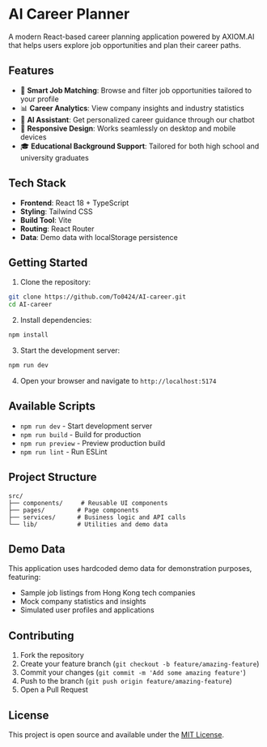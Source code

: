 # AI Career Planner

A modern React-based career planning application powered by AXIOM.AI that helps users explore job opportunities and plan their career paths.

## Features

- 🎯 **Smart Job Matching**: Browse and filter job opportunities tailored to your profile
- 📊 **Career Analytics**: View company insights and industry statistics
- 🤖 **AI Assistant**: Get personalized career guidance through our chatbot
- 📱 **Responsive Design**: Works seamlessly on desktop and mobile devices
- 🎓 **Educational Background Support**: Tailored for both high school and university graduates

## Tech Stack

- **Frontend**: React 18 + TypeScript
- **Styling**: Tailwind CSS
- **Build Tool**: Vite
- **Routing**: React Router
- **Data**: Demo data with localStorage persistence

## Getting Started

1. Clone the repository:
```bash
git clone https://github.com/To0424/AI-career.git
cd AI-career
```

2. Install dependencies:
```bash
npm install
```

3. Start the development server:
```bash
npm run dev
```

4. Open your browser and navigate to `http://localhost:5174`

## Available Scripts

- `npm run dev` - Start development server
- `npm run build` - Build for production
- `npm run preview` - Preview production build
- `npm run lint` - Run ESLint

## Project Structure

```
src/
├── components/     # Reusable UI components
├── pages/         # Page components
├── services/      # Business logic and API calls
└── lib/           # Utilities and demo data
```

## Demo Data

This application uses hardcoded demo data for demonstration purposes, featuring:
- Sample job listings from Hong Kong tech companies
- Mock company statistics and insights
- Simulated user profiles and applications

## Contributing

1. Fork the repository
2. Create your feature branch (`git checkout -b feature/amazing-feature`)
3. Commit your changes (`git commit -m 'Add some amazing feature'`)
4. Push to the branch (`git push origin feature/amazing-feature`)
5. Open a Pull Request

## License

This project is open source and available under the [MIT License](LICENSE).